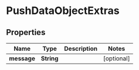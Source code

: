 
# PushDataObjectExtras

## Properties
Name | Type | Description | Notes
------------ | ------------- | ------------- | -------------
**message** | **String** |  |  [optional]



